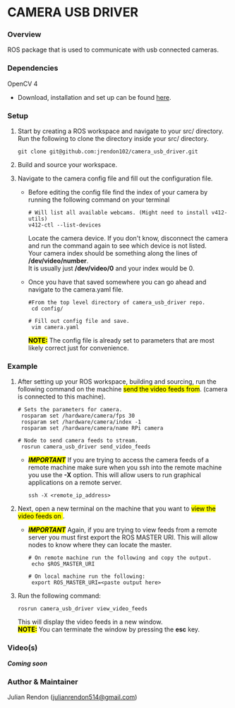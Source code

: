 # CAMERA USB DRIVER

### Overview

ROS package that is used to communicate with usb connected cameras.

### Dependencies

OpenCV 4

- Download, installation and set up can be found [here](http://www.codebind.com/linux-tutorials/how-to-install-opencv-in-ubuntu-20-04-lts-for-c-c/).

### Setup

1.  Start by creating a ROS workspace and navigate to your src/ directory. Run the following to clone the directory inside your src/ directory.
    ```
    git clone git@github.com:jrendon102/camera_usb_driver.git
    ```
2.  Build and source your workspace.
3.  Navigate to the camera config file and fill out the configuration file.

    - Before editing the config file find the index of your camera by running the following command on your terminal

      ```
      # Will list all available webcams. (Might need to install v412-utils)
      v412-ctl --list-devices
      ```

      Locate the camera device. If you don't know, disconnect the camera and run the command again to see which device is not listed.
      <br>
      Your camera index should be something along the lines of **/dev/video/number**.
      <br>
      It is usually just **/dev/video/0** and your index would be 0.

    - Once you have that saved somewhere you can go ahead and navigate to the camera.yaml file.

      ```
      #From the top level directory of camera_usb_driver repo.
       cd config/

      # Fill out config file and save.
       vim camera.yaml
      ```

      <mark>**NOTE:**</mark> The config file is already set to parameters that are most likely correct just for convenience.

### Example

1.  After setting up your ROS workspace, building and sourcing, run the following command on the machine <mark>send the video feeds from</mark>. (camera is connected to this machine).

    ```
    # Sets the parameters for camera.
     rosparam set /hardware/camera/fps 30
     rosparam set /hardware/camera/index -1
     rosparam set /hardware/camera/name RPi camera

    # Node to send camera feeds to stream.
     rosrun camera_usb_driver send_video_feeds
    ```

    - <mark>**_IMPORTANT_**</mark> If you are trying to access the camera feeds of a remote machine make sure when you ssh into the remote machine you use the **-X** option. This will allow users to run graphical applications on a remote server.
      ```
      ssh -X <remote_ip_address>
      ```

2.  Next, open a new terminal on the machine that you want to <mark>view the video feeds on </mark>.

    - <mark>**_IMPORTANT_**</mark> Again, if you are trying to view feeds from a remote server you must first export the ROS MASTER URI. This will allow nodes to know where they can locate the master.

      ```
      # On remote machine run the following and copy the output.
       echo $ROS_MASTER_URI

      # On local machine run the following:
       export ROS_MASTER_URI=<paste output here>
      ```

3.  Run the following command:
    ```
    rosrun camera_usb_driver view_video_feeds
    ```
    This will display the video feeds in a new window.
    <br>
    <mark>**NOTE:**</mark> You can terminate the window by pressing the **esc** key.

### Video(s)

**_Coming soon_**

### Author & Maintainer

Julian Rendon (julianrendon514@gmail.com)
